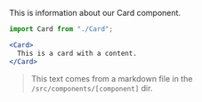 This is information about our Card component.

```jsx
import Card from "./Card";

<Card>
  This is a card with a content.
</Card>
```

> This text comes from a markdown file in the `/src/components/[component]` dir.
